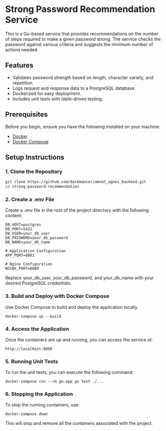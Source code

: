 # Strong Password Recommendation Service

This is a Go-based service that provides recommendations on the number of steps required to make a given password strong. The service checks the password against various criteria and suggests the minimum number of actions needed.

## Features

- Validates password strength based on length, character variety, and repetition.
- Logs request and response data to a PostgreSQL database.
- Dockerized for easy deployment.
- Includes unit tests with table-driven testing.

## Prerequisites

Before you begin, ensure you have the following installed on your machine:

- [Docker](https://www.docker.com/get-started)
- [Docker Compose](https://docs.docker.com/compose/install/)

## Setup Instructions

### 1. Clone the Repository

```bash
git clone https://github.com/darkmancer/amnat_agnos_backend.git
cd strong-password-recommendation
```

### 2. Create a .env File

Create a .env file in the root of the project directory with the following content:

```
DB_HOST=postgres
DB_PORT=5432
DB_USER=your_db_user
DB_PASSWORD=your_db_password
DB_NAME=your_db_name

# Application Configuration
APP_PORT=8081

# Nginx Configuration
NGINX_PORT=8080
```

Replace your_db_user, your_db_password, and your_db_name with your desired PostgreSQL credentials.

### 3. Build and Deploy with Docker Compose

Use Docker Compose to build and deploy the application locally.

```
docker-compose up --build
```

### 4. Access the Application

Once the containers are up and running, you can access the service at:

```
http://localhost:8080
```

### 5. Running Unit Tests

To run the unit tests, you can execute the following command:

```
docker-compose run --rm go-app go test ./...
```

### 6. Stopping the Application

To stop the running containers, use:

```
docker-compose down
```

This will stop and remove all the containers associated with the project.

